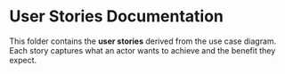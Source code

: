 # User Stories Documentation

This folder contains the **user stories** derived from the use case diagram.  
Each story captures what an actor wants to achieve and the benefit they expect.  

